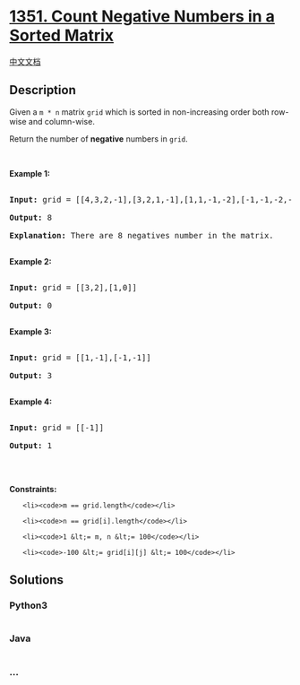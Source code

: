 # [1351. Count Negative Numbers in a Sorted Matrix](https://leetcode.com/problems/count-negative-numbers-in-a-sorted-matrix)

[中文文档](/solution/1300-1399/1351.Count%20Negative%20Numbers%20in%20a%20Sorted%20Matrix/README.md)

## Description
<p>Given a <code>m&nbsp;* n</code>&nbsp;matrix <code>grid</code>&nbsp;which is sorted in non-increasing order both row-wise and column-wise.&nbsp;</p>



<p>Return the number of <strong>negative</strong> numbers in&nbsp;<code>grid</code>.</p>



<p>&nbsp;</p>

<p><strong>Example 1:</strong></p>



<pre>

<strong>Input:</strong> grid = [[4,3,2,-1],[3,2,1,-1],[1,1,-1,-2],[-1,-1,-2,-3]]

<strong>Output:</strong> 8

<strong>Explanation:</strong> There are 8 negatives number in the matrix.

</pre>



<p><strong>Example 2:</strong></p>



<pre>

<strong>Input:</strong> grid = [[3,2],[1,0]]

<strong>Output:</strong> 0

</pre>



<p><strong>Example 3:</strong></p>



<pre>

<strong>Input:</strong> grid = [[1,-1],[-1,-1]]

<strong>Output:</strong> 3

</pre>



<p><strong>Example 4:</strong></p>



<pre>

<strong>Input:</strong> grid = [[-1]]

<strong>Output:</strong> 1

</pre>



<p>&nbsp;</p>

<p><strong>Constraints:</strong></p>



<ul>

	<li><code>m == grid.length</code></li>

	<li><code>n == grid[i].length</code></li>

	<li><code>1 &lt;= m, n &lt;= 100</code></li>

	<li><code>-100 &lt;= grid[i][j] &lt;= 100</code></li>

</ul>


## Solutions


<!-- tabs:start -->

### **Python3**

```python

```

### **Java**

```java

```

### **...**
```

```

<!-- tabs:end -->